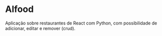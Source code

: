 # Alfood
Aplicação sobre restaurantes de React com Python, com possibilidade de adicionar, editar e remover (crud).
